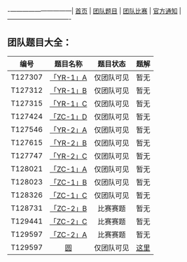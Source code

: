 -——————————|  [首页](https://andysun06.github.io/noip-zcyqsxz/)  |  [团队题目](https://andysun06.github.io/noip-zcyqsxz-tdtm/)  |  [团队比赛](https://andysun06.github.io/noip-zcyqsxz-tdbs/)  |  [官方通知](https://andysun06.github.io/noip-zcyqsxz-gftz/)  |——————————-

## 团队题目大全：

|编号|题目名称|题目状态|题解|
|:--:|:--:|:--:|:--:|
|T127307|[「YR-1」A](https://www.luogu.com.cn/problem/T127307) |仅团队可见|暂无|
|T127312|[「YR-1」B](https://www.luogu.com.cn/problem/T127312) |仅团队可见|暂无|
|T127315|[「YR-1」C](https://www.luogu.com.cn/problem/T127315) |仅团队可见|暂无|
|T127424|[「ZC-1」D](https://www.luogu.com.cn/problem/T127424) |仅团队可见|暂无|
|T127546|[「YR-2」A](https://www.luogu.com.cn/problem/T127546) |仅团队可见|暂无|
|T127615|[「YR-2」B](https://www.luogu.com.cn/problem/T127615) |仅团队可见|暂无|
|T127747|[「YR-2」C](https://www.luogu.com.cn/problem/T127747) |仅团队可见|暂无|
|T128021|[「ZC-1」A](https://www.luogu.com.cn/problem/T128021) |仅团队可见|暂无|
|T128023|[「ZC-1」B](https://www.luogu.com.cn/problem/T128023) |仅团队可见|暂无|
|T128326|[「ZC-1」C](https://www.luogu.com.cn/problem/T128326) |仅团队可见|暂无|
|T128731|[「ZC-2」B](https://www.luogu.com.cn/problem/T128731) |比赛赛题|暂无|
|T129441|[「ZC-2」C](https://www.luogu.com.cn/problem/T129441) |比赛赛题|暂无|
|T129597|[「ZC-2」A](https://www.luogu.com.cn/problem/T129597) |比赛赛题|暂无|
|T129597|[圆](https://www.luogu.com.cn/problem/T130951) |仅团队可见|[这里](https://www.luogu.com.cn/blog/writeSTL/solution-aproblem)|
